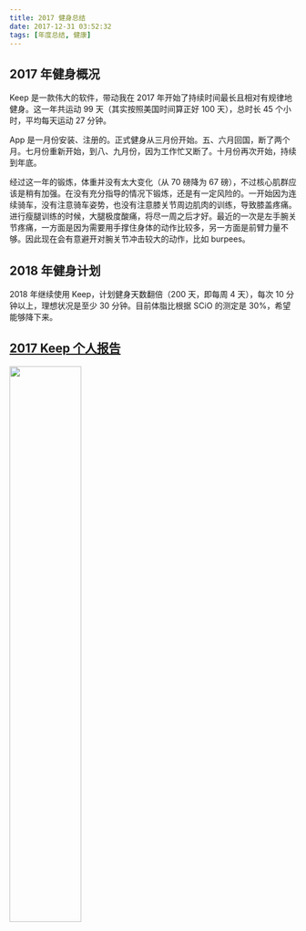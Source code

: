 ```yaml
---
title: 2017 健身总结
date: 2017-12-31 03:52:32
tags: [年度总结, 健康]
---
```


## 2017 年健身概况

Keep 是一款伟大的软件，带动我在 2017 年开始了持续时间最长且相对有规律地健身。这一年共运动 99 天（其实按照美国时间算正好 100 天），总时长 45 个小时，平均每天运动 27 分钟。

App 是一月份安装、注册的。正式健身从三月份开始。五、六月回国，断了两个月。七月份重新开始，到八、九月份，因为工作忙又断了。十月份再次开始，持续到年底。

经过这一年的锻炼，体重并没有太大变化（从 70 磅降为 67 磅），不过核心肌群应该是稍有加强。在没有充分指导的情况下锻炼，还是有一定风险的。一开始因为连续骑车，没有注意骑车姿势，也没有注意膝关节周边肌肉的训练，导致膝盖疼痛。进行瘦腿训练的时候，大腿极度酸痛，将尽一周之后才好。最近的一次是左手腕关节疼痛，一方面是因为需要用手撑住身体的动作比较多，另一方面是前臂力量不够。因此现在会有意避开对腕关节冲击较大的动作，比如 burpees。

## 2018 年健身计划

2018 年继续使用 Keep，计划健身天数翻倍（200 天，即每周 4 天），每次 10 分钟以上，理想状况是至少 30 分钟。目前体脂比根据 SCiO 的测定是 30%，希望能够降下来。

## [2017 Keep 个人报告](https://show.gotokeep.com/event/annualreport2017/5889ce8a31f11619756eda55)

<img src="/images/2017-12-31-workout-2017-summary/IMG_4270.jpg" width="50%"/>
